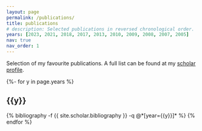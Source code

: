 ```yaml
---
layout: page
permalink: /publications/
title: publications
# description: Selected publications in reversed chronological order.
years: [2023, 2021, 2018, 2017, 2013, 2010, 2009, 2008, 2007, 2005]
nav: true
nav_order: 1
---
```

<!-- _pages/publications.md -->
Selection of my favourite publications. A full list can be found at my [scholar profile](https://scholar.google.com/citations?user=gJlLSIEAAAAJ).

<div class="publications">

{%- for y in page.years %}
  <h2 class="year">{{y}}</h2>
  {% bibliography -f {{ site.scholar.bibliography }} -q @*[year={{y}}]* %}
{% endfor %}

</div>

